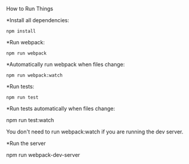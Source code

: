 How to Run Things

*Install all dependencies:

    npm install 

*Run webpack:

    npm run webpack 

*Automatically run webpack when files change:

    npm run webpack:watch 
    
*Run tests:

    npm run test 

*Run tests automatically when files change:

npm run test:watch 


You don't need to run webpack:watch if you are running the dev server.

*Run the server

npm run webpack-dev-server